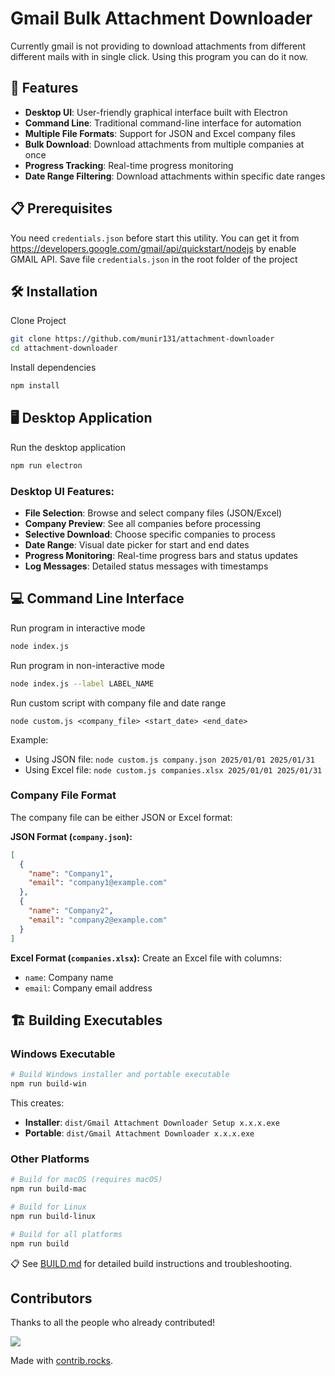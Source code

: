 # Gmail Bulk Attachment Downloader

Currently gmail is not providing to download attachments from different different mails with in single click. Using this program you can do it now.

## 🚀 Features

- **Desktop UI**: User-friendly graphical interface built with Electron
- **Command Line**: Traditional command-line interface for automation
- **Multiple File Formats**: Support for JSON and Excel company files
- **Bulk Download**: Download attachments from multiple companies at once
- **Progress Tracking**: Real-time progress monitoring
- **Date Range Filtering**: Download attachments within specific date ranges

## 📋 Prerequisites

You need `credentials.json` before start this utility. You can get it from https://developers.google.com/gmail/api/quickstart/nodejs by enable GMAIL API.
Save file `credentials.json` in the root folder of the project

## 🛠 Installation

Clone Project

```bash
git clone https://github.com/munir131/attachment-downloader
cd attachment-downloader
```

Install dependencies

```bash
npm install
```

## 🖥 Desktop Application

Run the desktop application

```bash
npm run electron
```

### Desktop UI Features:

- **File Selection**: Browse and select company files (JSON/Excel)
- **Company Preview**: See all companies before processing
- **Selective Download**: Choose specific companies to process
- **Date Range**: Visual date picker for start and end dates
- **Progress Monitoring**: Real-time progress bars and status updates
- **Log Messages**: Detailed status messages with timestamps

## 💻 Command Line Interface

Run program in interactive mode

```bash
node index.js
```

Run program in non-interactive mode

```bash
node index.js --label LABEL_NAME
```

Run custom script with company file and date range

`node custom.js <company_file> <start_date> <end_date>`

Example:

- Using JSON file: `node custom.js company.json 2025/01/01 2025/01/31`
- Using Excel file: `node custom.js companies.xlsx 2025/01/01 2025/01/31`

### Company File Format

The company file can be either JSON or Excel format:

**JSON Format (`company.json`):**

```json
[
  {
    "name": "Company1",
    "email": "company1@example.com"
  },
  {
    "name": "Company2",
    "email": "company2@example.com"
  }
]
```

**Excel Format (`companies.xlsx`):**
Create an Excel file with columns:

- `name`: Company name
- `email`: Company email address

## 🏗️ Building Executables

### Windows Executable

```bash
# Build Windows installer and portable executable
npm run build-win
```

This creates:

- **Installer**: `dist/Gmail Attachment Downloader Setup x.x.x.exe`
- **Portable**: `dist/Gmail Attachment Downloader x.x.x.exe`

### Other Platforms

```bash
# Build for macOS (requires macOS)
npm run build-mac

# Build for Linux
npm run build-linux

# Build for all platforms
npm run build
```

📋 See [BUILD.md](BUILD.md) for detailed build instructions and troubleshooting.

## Contributors

Thanks to all the people who already contributed!

<a href="https://github.com/munir131/attachment-downloader/graphs/contributors">
  <img src="https://contrib.rocks/image?repo=munir131/attachment-downloader" />
</a>

Made with [contrib.rocks](https://contrib.rocks).
